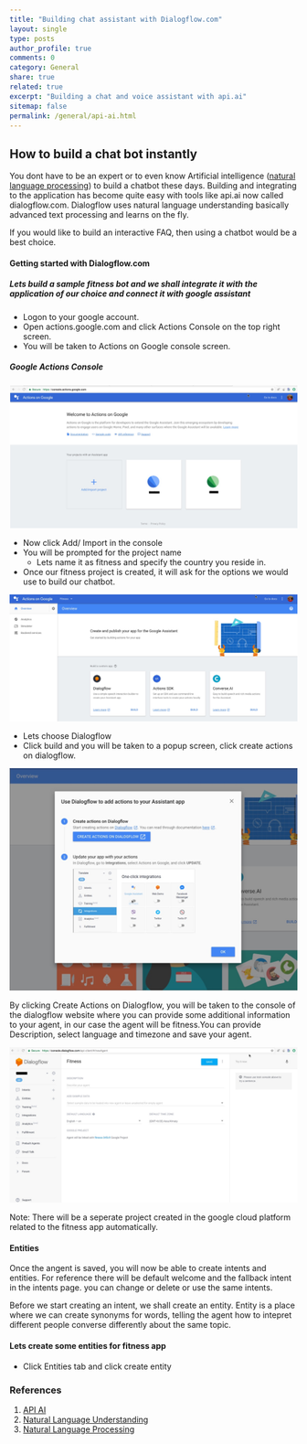 ```yaml
---
title: "Building chat assistant with Dialogflow.com"
layout: single
type: posts
author_profile: true
comments: 0
category: General
share: true
related: true
excerpt: "Building a chat and voice assistant with api.ai"
sitemap: false
permalink: /general/api-ai.html
---
```


## How to build a chat bot instantly
You dont have to be an expert or to even know Artificial intelligence ([natural language processing](https://en.wikipedia.org/wiki/Natural_language_processing)) to build a chatbot these days. Building and integrating to the application has become quite easy with tools like api.ai now called dialogflow.com. Dialogflow uses natural language understanding basically advanced text processing and learns on the fly.

If you would like to build an interactive FAQ, then using a chatbot would be a best choice. 


#### Getting started with Dialogflow.com
##### Lets build a sample fitness bot and we shall integrate it with the application of our choice and connect it with google assistant

- Logon to your google account.
- Open actions.google.com and click Actions Console on the top right screen.
- You will be taken to Actions on Google console screen.

##### Google Actions Console
![Google Actions Console](/images/actions_google_console.jpg)

- Now click Add/ Import in the console
- You will be prompted for the project name
  - Lets name it as fitness and specify the country you reside in.
- Once our fitness project is created, it will ask for the options we would use to build our chatbot.

![Choice of tool](/images/using_tools.jpg)

- Lets choose Dialogflow
- Click build and
you will be taken to a popup screen, click create actions on dialogflow.

![build](/images/start_console1.jpg)

By clicking Create Actions on Dialogflow, you will be taken to the console of the dialogflow website where you can provide some additional information to your agent, in our case the agent will be fitness.You can provide Description, select language and timezone and save your agent. 

![New Agent](/images/console_app.jpg)

Note: There will be a seperate project created in the google cloud platform related to the fitness app automatically.

#### Entities

Once the angent is saved, you will now be able to create intents and entities. For reference there will be default welcome and the fallback intent in the intents page. you can change or delete or use the same intents.

Before we start creating an intent, we shall create an entity. Entity is a place where we can create synonyms for words, telling the agent how to intepret different people converse differently about the same topic.

#### Lets create some entities for fitness app
- Click Entities tab and click create entity






### References
1. [API AI](https://en.wikipedia.org/wiki/API.AI)
2. [Natural Language Understanding](https://en.wikipedia.org/wiki/Natural_language_understanding)
3. [Natural Language Processing](https://en.wikipedia.org/wiki/Natural_language_processing)



